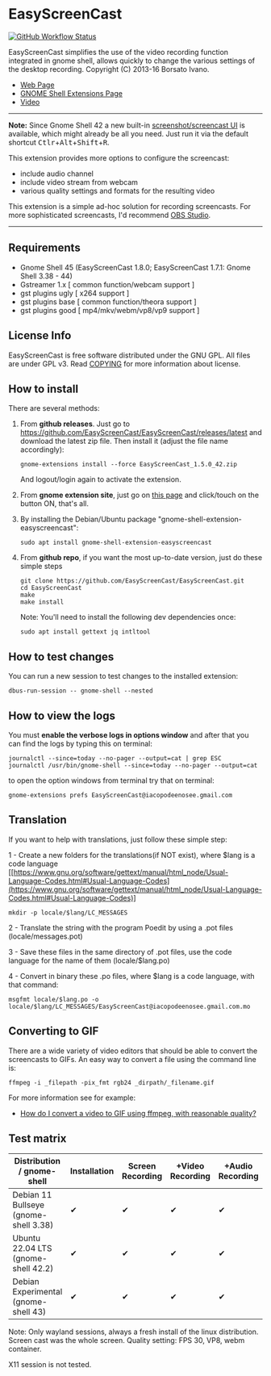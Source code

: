 # EasyScreenCast

[![GitHub Workflow Status](https://github.com/EasyScreenCast/EasyScreenCast/actions/workflows/node.js.yml/badge.svg)](https://github.com/EasyScreenCast/EasyScreenCast/actions)

EasyScreenCast simplifies the use of the video recording function integrated in gnome shell,
allows quickly to change the various settings of the desktop recording.
Copyright (C) 2013-16 Borsato Ivano.

- [Web Page](https://iacopodeenosee.wordpress.com/projects/easyscreencast/)
- [GNOME Shell Extensions Page](https://extensions.gnome.org/extension/690/easyscreencast/)
- [Video](https://youtu.be/81E9AruraKU)

----

**Note:** Since Gnome Shell 42 a new built-in [screenshot/screencast UI](https://help.gnome.org/users/gnome-help/stable/screen-shot-record.html.en)
is available, which might already be all you need.
Just run it via the default shortcut <kbd>Ctlr</kbd>+<kbd>Alt</kbd>+<kbd>Shift</kbd>+<kbd>R</kbd>.

This extension provides more options to configure the screencast:
- include audio channel
- include video stream from webcam
- various quality settings and formats for the resulting video

This extension is a simple ad-hoc solution for recording screencasts. For more sophisticated screencasts,
I'd recommend [OBS Studio](https://obsproject.com/).

----

## Requirements
- Gnome Shell 45 (EasyScreenCast 1.8.0; EasyScreenCast 1.7.1: Gnome Shell 3.38 - 44)
- Gstreamer 1.x [ common function/webcam support ]
- gst plugins ugly [ x264 support ]
- gst plugins base [ common function/theora support ]
- gst plugins good [ mp4/mkv/webm/vp8/vp9 support ]

## License Info
EasyScreenCast is free software distributed under the GNU GPL. All files are under GPL v3. Read [COPYING](COPYING.md) for more information about license.

## How to install
There are several methods:

1.  From **github releases**. Just go to <https://github.com/EasyScreenCast/EasyScreenCast/releases/latest> and download
    the latest zip file. Then install it (adjust the file name accordingly):

    ```
    gnome-extensions install --force EasyScreenCast_1.5.0_42.zip
    ```

    And logout/login again to activate the extension.

2.  From **gnome extension site**, just go on [this page](https://extensions.gnome.org/extension/690/easyscreencast/)
    and click/touch on the button ON, that's all.

3.  By installing the Debian/Ubuntu package "gnome-shell-extension-easyscreencast":
    
    ```
    sudo apt install gnome-shell-extension-easyscreencast
    ```

4.  From **github repo**, if you want the most up-to-date version, just do these simple steps

    ```
    git clone https://github.com/EasyScreenCast/EasyScreenCast.git
    cd EasyScreenCast
    make
    make install
    ```

    Note: You'll need to install the following dev dependencies once:

    ```
    sudo apt install gettext jq intltool
    ```

## How to test changes

You can run a new session to test changes to the installed extension:

```
dbus-run-session -- gnome-shell --nested
```

## How to view the logs
You must **enable the verbose logs in options window** and after that you can find the logs by typing this on terminal:

```
journalctl --since=today --no-pager --output=cat | grep ESC
journalctl /usr/bin/gnome-shell --since=today --no-pager --output=cat
```

to open the option windows from terminal try that on terminal:

```
gnome-extensions prefs EasyScreenCast@iacopodeenosee.gmail.com
```

## Translation
If you want to help with translations, just follow these simple step:

1 - Create a new folders for the translations(if NOT exist), where $lang is a code language [[https://www.gnu.org/software/gettext/manual/html_node/Usual-Language-Codes.html#Usual-Language-Codes](https://www.gnu.org/software/gettext/manual/html_node/Usual-Language-Codes.html#Usual-Language-Codes)]

```
mkdir -p locale/$lang/LC_MESSAGES
```

2 - Translate the string with the program Poedit by using a .pot files (locale/messages.pot)

3 - Save these files in the same directory of .pot files, use the code language for the name of them (locale/$lang.po)

4 - Convert in binary these .po files, where $lang is a code language, with that command:

```
msgfmt locale/$lang.po -o locale/$lang/LC_MESSAGES/EasyScreenCast@iacopodeenosee.gmail.com.mo
```

## Converting to GIF

There are a wide variety of video editors that should be able to convert
the screencasts to GIFs. An easy way to convert a file using the command
line is:

```
ffmpeg -i _filepath -pix_fmt rgb24 _dirpath/_filename.gif
```

For more information see for example:

 - [How do I convert a video to GIF using ffmpeg, with reasonable quality?](https://superuser.com/questions/556029/how-do-i-convert-a-video-to-gif-using-ffmpeg-with-reasonable-quality)


## Test matrix

| Distribution / gnome-shell           | Installation | Screen Recording | +Video Recording | +Audio Recording |
|--------------------------------------|--------------|------------------|------------------|------------------|
|Debian 11 Bullseye (gnome-shell 3.38) |  ✔           |  ✔              |  ✔               |  ✔               |
|Ubuntu 22.04 LTS (gnome-shell 42.2)   |  ✔           |  ✔              |  ✔               |  ✔               |
|Debian Experimental (gnome-shell 43)  |  ✔           |  ✔              |  ✔               |  ✔               |

Note: Only wayland sessions, always a fresh install of the linux distribution. Screen cast was the whole screen.
Quality setting: FPS 30, VP8, webm container.

X11 session is not tested.

